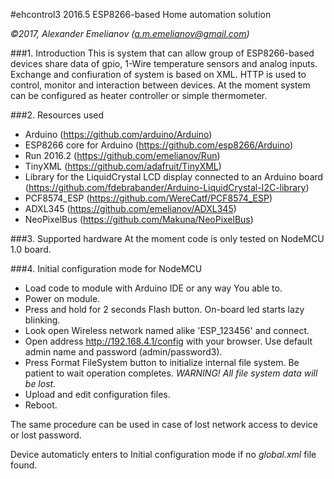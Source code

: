 #ehcontrol3 2016.5
ESP8266-based Home automation solution

*&copy;2017, Alexander Emelianov (a.m.emelianov@gmail.com)*

###1. Introduction
This is system that can allow group of ESP8266-based devices share data of gpio, 1-Wire temperature sensors and analog inputs. Exchange and confiuration of system is based on XML. HTTP is used to control, monitor and interaction between devices.
At the moment system can be configured as heater controller or simple thermometer.

###2. Resources used
* Arduino (https://github.com/arduino/Arduino)
* ESP8266 core for Arduino (https://github.com/esp8266/Arduino)
* Run 2016.2 (https://github.com/emelianov/Run)
* TinyXML (https://github.com/adafruit/TinyXML)
* Library for the LiquidCrystal LCD display connected to an Arduino board (https://github.com/fdebrabander/Arduino-LiquidCrystal-I2C-library)
* PCF8574_ESP (https://github.com/WereCatf/PCF8574_ESP)
* ADXL345 (https://github.com/emelianov/ADXL345)
* NeoPixelBus (https://github.com/Makuna/NeoPixelBus)

###3. Supported hardware
At the moment code is only tested on NodeMCU 1.0 board.

###4. Initial configuration mode for NodeMCU
* Load code to module with Arduino IDE or any way You able to.
* Power on module.
* Press and hold for 2 seconds Flash button. On-board led starts lazy blinking.
* Look open Wireless network named alike 'ESP_123456' and connect.
* Open address http://192.168.4.1/config with your browser. Use default admin name and password (admin/password3).
* Press Format FileSystem button to initialize internal file system. Be patient to wait operation completes.
*WARNING! All file system data will be lost.*
* Upload and edit configuration files.
* Reboot.

The same procedure can be used in case of lost network access to device or lost password.

Device automaticly enters to Initial configuration mode if no *global.xml* file found.